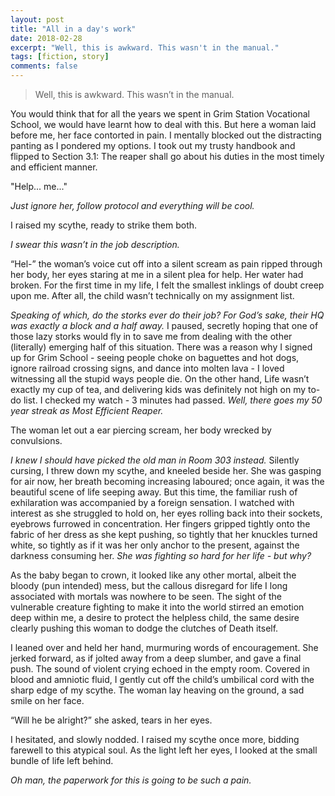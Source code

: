 ```yaml
---
layout: post
title: "All in a day's work"
date: 2018-02-28
excerpt: "Well, this is awkward. This wasn't in the manual."
tags: [fiction, story]
comments: false
---
```


> Well, this is awkward. This wasn’t in the manual. 

You would think that for all the years we spent in Grim Station Vocational School, we would have learnt how to deal with this. But here a woman laid before me, her face contorted in pain. I mentally blocked out the distracting panting as I pondered my options. I took out my trusty handbook and flipped to Section 3.1: The reaper shall go about his duties in the most timely and efficient manner.

"Help... me..."

*Just ignore her, follow protocol and everything will be cool.*

I raised my scythe, ready to strike them both. 

*I swear this wasn’t in the job description.*

“Hel-” the woman’s voice cut off into a silent scream as pain ripped through her body, her eyes staring at me in a silent plea for help. Her water had broken. For the first time in my life, I felt the smallest inklings of doubt creep upon me. After all, the child wasn’t technically on my assignment list.

*Speaking of which, do the storks ever do their job? For God’s sake, their HQ was exactly a block and a half away.*
I paused, secretly hoping that one of those lazy storks would fly in to save me from dealing with the other (literally) emerging half of this situation. There was a reason why I signed up for Grim School - seeing people choke on baguettes and hot dogs, ignore railroad crossing signs, and dance into molten lava - I loved witnessing all the stupid ways people die. On the other hand, Life wasn’t exactly my cup of tea, and delivering kids was definitely not high on my to-do list. I checked my watch - 3 minutes had passed. *Well, there goes my 50 year streak as Most Efficient Reaper.*

The woman let out a ear piercing scream, her body wrecked by convulsions.

*I knew I should have picked the old man in Room 303 instead.* Silently cursing, I threw down my scythe, and kneeled beside her. She was gasping for air now, her breath becoming increasing laboured; once again, it was the beautiful scene of life seeping away. But this time, the familiar rush of exhilaration was accompanied by a foreign sensation. I watched with interest as she struggled to hold on, her eyes rolling back into their sockets, eyebrows furrowed in concentration. Her fingers gripped tightly onto the fabric of her dress as she kept pushing, so tightly that her knuckles turned white, so tightly as if it was her only anchor to the present, against the darkness consuming her. *She was fighting so hard for her life - but why?*

As the baby began to crown, it looked like any other mortal, albeit the bloody (pun intended) mess, but the callous disregard for life I long associated with mortals was nowhere to be seen. The sight of the vulnerable creature fighting to make it into the world stirred an emotion deep within me, a desire to protect the helpless child, the same desire clearly pushing this woman to dodge the clutches of Death itself.

I leaned over and held her hand, murmuring words of encouragement. She jerked forward, as if jolted away from a deep slumber, and gave a final push. The sound of violent crying echoed in the empty room. Covered in blood and amniotic fluid, I gently cut off the child’s umbilical cord with the sharp edge of my scythe. The woman lay heaving on the ground, a sad smile on her face.

“Will he be alright?” she asked, tears in her eyes.

I hesitated, and slowly nodded. I raised my scythe once more, bidding farewell to this atypical soul. As the light left her eyes, I looked at the small bundle of life left behind.

*Oh man, the paperwork for this is going to be such a pain.*